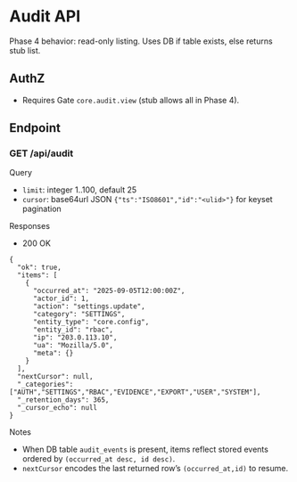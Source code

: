 # Audit API
Phase 4 behavior: read-only listing. Uses DB if table exists, else returns stub list.

## AuthZ
- Requires Gate `core.audit.view` (stub allows all in Phase 4).

## Endpoint
### GET /api/audit
Query
- `limit`: integer 1..100, default 25
- `cursor`: base64url JSON `{"ts":"ISO8601","id":"<ulid>"}` for keyset pagination

Responses
- 200 OK
```
{
  "ok": true,
  "items": [
    {
      "occurred_at": "2025-09-05T12:00:00Z",
      "actor_id": 1,
      "action": "settings.update",
      "category": "SETTINGS",
      "entity_type": "core.config",
      "entity_id": "rbac",
      "ip": "203.0.113.10",
      "ua": "Mozilla/5.0",
      "meta": {}
    }
  ],
  "nextCursor": null,
  "_categories": ["AUTH","SETTINGS","RBAC","EVIDENCE","EXPORT","USER","SYSTEM"],
  "_retention_days": 365,
  "_cursor_echo": null
}
```

Notes
- When DB table `audit_events` is present, items reflect stored events ordered by `(occurred_at desc, id desc)`.
- `nextCursor` encodes the last returned row’s `(occurred_at,id)` to resume.
